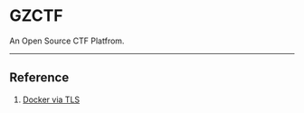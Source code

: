 # GZCTF

An Open Source CTF Platfrom.

---

## Reference

1. [Docker via TLS](https://docs.docker.com/engine/security/protect-access/)